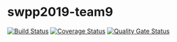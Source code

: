 # swpp2019-team9
[![Build Status](https://travis-ci.org/swsnu/swpp2019-team9.svg?branch=master)](https://travis-ci.org/swsnu/swpp2019-team9)
[![Coverage Status](https://coveralls.io/repos/github/swsnu/swpp2019-team9/badge.svg?branch=master)](https://coveralls.io/github/swsnu/swpp2019-team9?branch=master)
[![Quality Gate Status](https://sonarcloud.io/api/project_badges/measure?project=swsnu_swpp2019-team9&metric=alert_status)](https://sonarcloud.io/dashboard?id=swsnu_swpp2019-team9)

